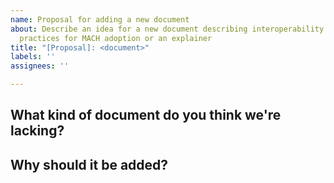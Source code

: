 ```yaml
---
name: Proposal for adding a new document
about: Describe an idea for a new document describing interoperability satnards, best
  practices for MACH adoption or an explainer
title: "[Proposal]: <document>"
labels: ''
assignees: ''

---
```


## What kind of document do you think we're lacking?

<!-- Describe in a few sentences what kind of content we're missing -->

## Why should it be added?

<!-- What is the value coming out of this document, who would use that, and for what purpose?

[ ] I am willing to help in crating this document

